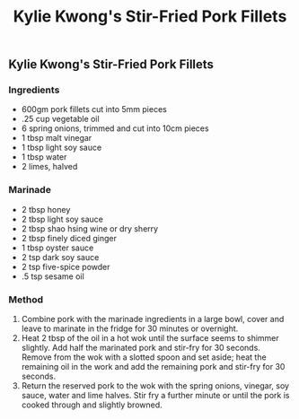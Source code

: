 ﻿---
backlinks:
- title: Recipes
  url: /sense/Recipes/recipes.html
title: '# Kylie Kwong''s Stir-Fried Pork Fillets'
---
## Kylie Kwong's Stir-Fried Pork Fillets


### Ingredients

- 600gm pork fillets cut into 5mm pieces
- .25 cup vegetable oil
- 6 spring onions, trimmed and cut into 10cm pieces
- 1 tbsp malt vinegar
- 1 tbsp light soy sauce
- 1 tbsp water
- 2 limes, halved

### Marinade

- 2 tbsp honey
- 2 tbsp light soy sauce
- 2 tbsp shao hsing wine or dry sherry
- 2 tbsp finely diced ginger
- 1 tbsp oyster sauce
- 2 tsp dark soy sauce
- 2 tsp five-spice powder
- .5 tsp sesame oil

### Method

1. Combine pork with the marinade ingredients in a large bowl, cover and leave to marinate in the fridge for 30 minutes or overnight.
2. Heat 2 tbsp of the oil in a hot wok until the surface seems to shimmer slightly. Add half the marinated pork and stir-fry for 30 seconds. Remove from the wok with a slotted spoon and set aside; heat the remaining oil in the work and add the remaining pork and stir-fry for 30 seconds.
3. Return the reserved pork to the wok with the spring onions, vinegar, soy sauce, water and lime halves. Stir fry a further minute or until the pork is cooked through and slightly browned.